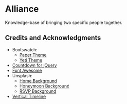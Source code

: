 # Alliance
Knowledge-base of bringing two specific people together.

## Credits and Acknowledgments
- Bootswatch:
  - [Paper Theme](https://bootswatch.com/paper/)
  - [Yeti Theme](https://bootswatch.com/yeti/)
- [Countdown for jQuery](http://keith-wood.name/countdown.html)
- [Font Awesome](https://fortawesome.io/)
- Unsplash:
  - [Home Background](https://unsplash.com/photos/HsG4OEPqGYc)
  - [Honeymoon Background](https://unsplash.com/photos/cpDPdO_2NLU)
  - [RSVP Background](https://unsplash.com/photos/8mqOw4DBBSg)
- [Vertical Timeline](https://codyhouse.co/gem/vertical-timeline/)
